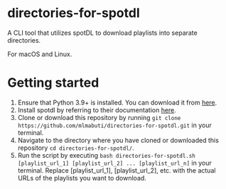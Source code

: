# directories-for-spotdl
A CLI tool that utilizes spotDL to download playlists into separate directories. 

For macOS and Linux.

# Getting started

1. Ensure that Python 3.9+ is installed. You can download it from <a href="https://www.python.org/downloads/">here</a>.
2. Install spotdl by referring to their documentation <a href="https://spotdl.readthedocs.io/en/latest/#installation">here</a>.
3. Clone or download this repository by running `git clone https://github.com/mlmabuti/directories-for-spotdl.git` in your terminal.
4. Navigate to the directory where you have cloned or downloaded this repository `cd directories-for-spotdl/`.
5. Run the script by executing ```bash directories-for-spotdl.sh [playlist_url_1] [playlist_url_2] ... [playlist_url_n]``` in your terminal. Replace [playlist_url_1], [playlist_url_2], etc. with the actual URLs of the playlists you want to download.
